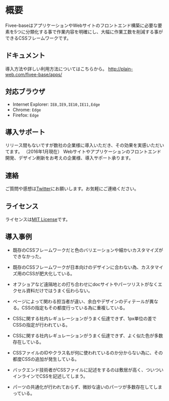 # 概要
Fivee-baseはアプリケーションやWebサイトのフロントエンド構築に必要な要素を5つに分類化する事で作業内容を明確にし、大幅に作業工数を削減する事ができるCSSフレームワークです。

## ドキュメント
導入方法や詳しい利用方法についてはこちらから。
<http://plain-web.com/fivee-base/apps/>

## 対応ブラウザ
* Internet Explorer: `IE8,IE9,IE10,IE11,Edge`
* Chrome: `Edge`
* Firefox: `Edge`

## 導入サポート
リリース間もないですが数社の企業様に導入いただき、その効果を実感いただいてます。 （2016年1月現在） Webサイトやアプリケーションのフロントエンド開発、デザイン刷新をお考えの企業様、導入サポート承ります。

## 連絡
ご質問や感想は[Twitter]にお願いします。お気軽にご連絡ください。

## ライセンス
ライセンスは[MIT License]です。

## 導入事例
* 既存のCSSフレームワークだと色のバリエーションや細かいカスタマイズができなかった。
* 既存のCSSフレームワークが日本向けのデザインに合わない為、カスタマイズ用のCSSが肥大化している。
* オフショアなど遠隔地との打ち合わせにdocサイトやパーツリストがなくエクセル資料だけではうまく伝わらない。
* ページによって関わる担当者が違い、余白やデザインのディテールが異なる。CSSの指定もその都度行っている為に重複している。
* CSSに関する社内レギュレーションがうまく伝達できず、1px単位の差でCSSの指定が行われている。
* CSSに関する社内レギュレーションがうまく伝達できず、よく似た色が多数存在している。
* CSSファイルのIDやクラス名が何に使われているのか分からない為に、その都度CSSの追加が発生している。
* バックエンド技術者がCSSファイルに記述をするのは敷居が高く、ついついインラインでCSSを記述してしまう。
* パーツの共通化が行われておらず、微妙な違いのパーツが多数存在してしまっている。

   [MIT License]: <https://github.com/plain-web/fivee-base/blob/master/LICENSE>
   [Twitter]: <https://twitter.com/plain_web>